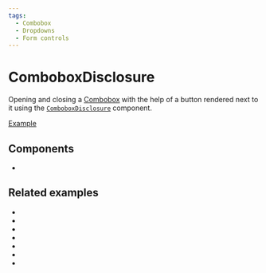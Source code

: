 ```yaml
---
tags:
  - Combobox
  - Dropdowns
  - Form controls
---
```


# ComboboxDisclosure

<div data-description>

Opening and closing a [Combobox](/components/combobox) with the help of a button rendered next to it using the [`ComboboxDisclosure`](/reference/combobox-disclosure) component.

</div>

<div data-tags></div>

<a href="./index.react.tsx" data-playground>Example</a>

## Components

<div data-cards="components">

- [](/components/combobox)

</div>

## Related examples

<div data-cards="examples">

- [](/examples/combobox-filtering-integrated)
- [](/examples/combobox-group)
- [](/examples/combobox-cancel)
- [](/examples/combobox-links)
- [](/examples/combobox-multiple)
- [](/examples/combobox-animated)
- [](/examples/dialog-combobox-command-menu)

</div>
